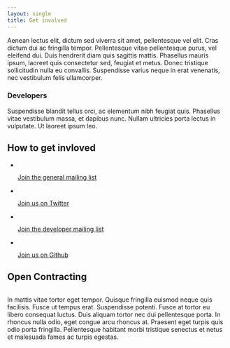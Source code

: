 ```yaml
---
layout: single
title: Get involved
---
```


<div class="left-right">
	<div class="left">
		<p>Aenean lectus elit, dictum sed viverra sit amet, pellentesque vel elit. Cras dictum dui ac fringilla tempor. Pellentesque vitae pellentesque purus, vel eleifend dui. Duis hendrerit diam quis sagittis mattis. Phasellus mauris ipsum, laoreet quis consectetur sed, feugiat et metus. Donec tristique sollicitudin nulla eu convallis. Suspendisse varius neque in erat venenatis, nec vestibulum felis ullamcorper.</p>
		<h3>Developers</h3>
		<p>Suspendisse blandit tellus orci, ac elementum nibh feugiat quis. Phasellus vitae vestibulum massa, et dapibus nunc. Nullam ultricies porta lectus in vulputate. Ut laoreet ipsum leo.</p>
	</div>
	<div class="right">
		<h2 class="visually-hidden">How to get invloved</h2>
		<ul class="get-involved">
			<li>
				<a href="https://groups.google.com/a/webfoundation.org/forum/#!forum/public-ocds"><img src="{{site.baseurl}}assets/design/icon_news.png" alt="" /></a>
				<p><a href="https://groups.google.com/a/webfoundation.org/forum/#!forum/public-ocds" class="button-shaped">Join the general mailing list</a></p>
			</li>
			<li>
				<a href="https://twitter.com/ocdata"><img src="{{site.baseurl}}assets/design/icon_twitter.png" alt="" /></a>
				<p><a href="https://twitter.com/ocdata" class="button-shaped">Join us on Twitter</a></p>
			</li>
			<li>
				<a href="https://groups.google.com/a/webfoundation.org/forum/#!forum/public-ocds-dev"><img src="{{site.baseurl}}assets/design/icon_dev_news.png" alt="" /></a>
				<p><a href="https://groups.google.com/a/webfoundation.org/forum/#!forum/public-ocds-dev" class="button-shaped">Join the developer mailing list</a></p>
			</li>
			<li>
				<a href="https://github.com/open-contracting"> <img src="{{site.baseurl}}assets/design/icon_github.png" alt="" /></a>
				<p><a href="https://github.com/open-contracting" class="button-shaped">Join us on Github</a></p>
			</li>
		</ul>
	</div>
</div>
<h2 class="visually-hidden">Open Contracting</h2>
<img id="open-logo" src="{{site.baseurl}}assets/design/open_logo.png" alt="">
<p>In mattis vitae tortor eget tempor. Quisque fringilla euismod neque quis facilisis. Fusce ut tempus erat. Suspendisse potenti. Fusce at tortor eu libero consequat luctus. Duis aliquam tortor nec dui pellentesque porta. In rhoncus nulla odio, eget congue arcu rhoncus at. Praesent eget turpis quis odio porta fringilla. Pellentesque habitant morbi tristique senectus et netus et malesuada fames ac turpis egestas.</p>
